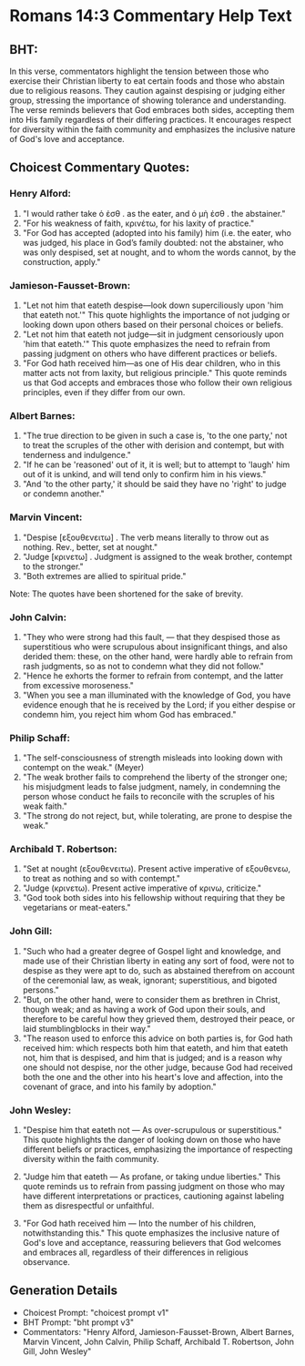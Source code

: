 # Romans 14:3 Commentary Help Text

## BHT:
In this verse, commentators highlight the tension between those who exercise their Christian liberty to eat certain foods and those who abstain due to religious reasons. They caution against despising or judging either group, stressing the importance of showing tolerance and understanding. The verse reminds believers that God embraces both sides, accepting them into His family regardless of their differing practices. It encourages respect for diversity within the faith community and emphasizes the inclusive nature of God's love and acceptance.

## Choicest Commentary Quotes:
### Henry Alford:
1. "I would rather take ὁ ἐσθ . as the eater, and ὁ μὴ ἐσθ . the abstainer."
2. "For his weakness of faith, κρινέτω, for his laxity of practice."
3. "For God has accepted (adopted into his family) him (i.e. the eater, who was judged, his place in God’s family doubted: not the abstainer, who was only despised, set at nought, and to whom the words cannot, by the construction, apply."

### Jamieson-Fausset-Brown:
1. "Let not him that eateth despise—look down superciliously upon 'him that eateth not.'" This quote highlights the importance of not judging or looking down upon others based on their personal choices or beliefs.
2. "Let not him that eateth not judge—sit in judgment censoriously upon 'him that eateth.'" This quote emphasizes the need to refrain from passing judgment on others who have different practices or beliefs.
3. "For God hath received him—as one of His dear children, who in this matter acts not from laxity, but religious principle." This quote reminds us that God accepts and embraces those who follow their own religious principles, even if they differ from our own.

### Albert Barnes:
1. "The true direction to be given in such a case is, 'to the one party,' not to treat the scruples of the other with derision and contempt, but with tenderness and indulgence."
2. "If he can be 'reasoned' out of it, it is well; but to attempt to 'laugh' him out of it is unkind, and will tend only to confirm him in his views."
3. "And 'to the other party,' it should be said they have no 'right' to judge or condemn another."

### Marvin Vincent:
1. "Despise [εξουθενειτω] . The verb means literally to throw out as nothing. Rev., better, set at nought." 
2. "Judge [κρινετω] . Judgment is assigned to the weak brother, contempt to the stronger."
3. "Both extremes are allied to spiritual pride."

Note: The quotes have been shortened for the sake of brevity.

### John Calvin:
1. "They who were strong had this fault, — that they despised those as superstitious who were scrupulous about insignificant things, and also derided them: these, on the other hand, were hardly able to refrain from rash judgments, so as not to condemn what they did not follow."
2. "Hence he exhorts the former to refrain from contempt, and the latter from excessive moroseness."
3. "When you see a man illuminated with the knowledge of God, you have evidence enough that he is received by the Lord; if you either despise or condemn him, you reject him whom God has embraced."

### Philip Schaff:
1. "The self-consciousness of strength misleads into looking down with contempt on the weak." (Meyer)
2. "The weak brother fails to comprehend the liberty of the stronger one; his misjudgment leads to false judgment, namely, in condemning the person whose conduct he fails to reconcile with the scruples of his weak faith." 
3. "The strong do not reject, but, while tolerating, are prone to despise the weak."

### Archibald T. Robertson:
1. "Set at nought (εξουθενειτω). Present active imperative of εξουθενεω, to treat as nothing and so with contempt."
2. "Judge (κρινετω). Present active imperative of κρινω, criticize."
3. "God took both sides into his fellowship without requiring that they be vegetarians or meat-eaters."

### John Gill:
1. "Such who had a greater degree of Gospel light and knowledge, and made use of their Christian liberty in eating any sort of food, were not to despise as they were apt to do, such as abstained therefrom on account of the ceremonial law, as weak, ignorant; superstitious, and bigoted persons."
2. "But, on the other hand, were to consider them as brethren in Christ, though weak; and as having a work of God upon their souls, and therefore to be careful how they grieved them, destroyed their peace, or laid stumblingblocks in their way."
3. "The reason used to enforce this advice on both parties is, for God hath received him: which respects both him that eateth, and him that eateth not, him that is despised, and him that is judged; and is a reason why one should not despise, nor the other judge, because God had received both the one and the other into his heart's love and affection, into the covenant of grace, and into his family by adoption."

### John Wesley:
1. "Despise him that eateth not — As over-scrupulous or superstitious." This quote highlights the danger of looking down on those who have different beliefs or practices, emphasizing the importance of respecting diversity within the faith community.

2. "Judge him that eateth — As profane, or taking undue liberties." This quote reminds us to refrain from passing judgment on those who may have different interpretations or practices, cautioning against labeling them as disrespectful or unfaithful.

3. "For God hath received him — Into the number of his children, notwithstanding this." This quote emphasizes the inclusive nature of God's love and acceptance, reassuring believers that God welcomes and embraces all, regardless of their differences in religious observance.


## Generation Details
- Choicest Prompt: "choicest prompt v1"
- BHT Prompt: "bht prompt v3"
- Commentators: "Henry Alford, Jamieson-Fausset-Brown, Albert Barnes, Marvin Vincent, John Calvin, Philip Schaff, Archibald T. Robertson, John Gill, John Wesley"
